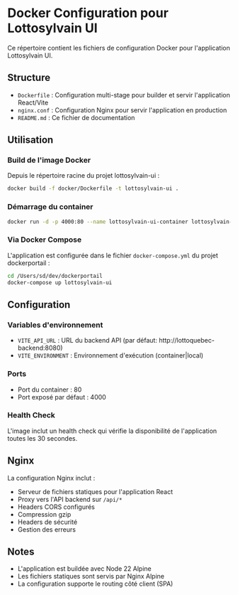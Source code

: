 # Docker Configuration pour Lottosylvain UI

Ce répertoire contient les fichiers de configuration Docker pour l'application Lottosylvain UI.

## Structure

- `Dockerfile` : Configuration multi-stage pour builder et servir l'application React/Vite
- `nginx.conf` : Configuration Nginx pour servir l'application en production
- `README.md` : Ce fichier de documentation

## Utilisation

### Build de l'image Docker

Depuis le répertoire racine du projet lottosylvain-ui :

```bash
docker build -f docker/Dockerfile -t lottosylvain-ui .
```

### Démarrage du container

```bash
docker run -d -p 4000:80 --name lottosylvain-ui-container lottosylvain-ui
```

### Via Docker Compose

L'application est configurée dans le fichier `docker-compose.yml` du projet dockerportail :

```bash
cd /Users/sd/dev/dockerportail
docker-compose up lottosylvain-ui
```

## Configuration

### Variables d'environnement

- `VITE_API_URL` : URL du backend API (par défaut: http://lottoquebec-backend:8080)
- `VITE_ENVIRONMENT` : Environnement d'exécution (container|local)

### Ports

- Port du container : 80
- Port exposé par défaut : 4000

### Health Check

L'image inclut un health check qui vérifie la disponibilité de l'application toutes les 30 secondes.

## Nginx

La configuration Nginx inclut :
- Serveur de fichiers statiques pour l'application React
- Proxy vers l'API backend sur `/api/*`
- Headers CORS configurés
- Compression gzip
- Headers de sécurité
- Gestion des erreurs

## Notes

- L'application est buildée avec Node 22 Alpine
- Les fichiers statiques sont servis par Nginx Alpine
- La configuration supporte le routing côté client (SPA)